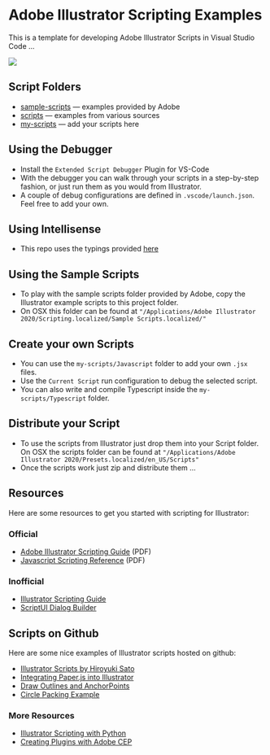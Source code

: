 # Adobe Illustrator Scripting Examples

This is a template for developing Adobe Illustrator Scripts in Visual Studio Code ...

![](https://user-images.githubusercontent.com/720669/89570895-196b2d80-d827-11ea-8f4d-2b1665c15164.png)

## Script Folders

- [sample-scripts](sample-scripts) — examples provided by Adobe
- [scripts](scripts) — examples from various sources
- [my-scripts](my-scripts) — add your scripts here

## Using the Debugger

- Install the `Extended Script Debugger` Plugin for VS-Code
- With the debugger you can walk through your scripts in a step-by-step fashion, or just run them as you would from Illustrator.
-  A couple of debug configurations are defined in `.vscode/launch.json`.  
 Feel free to add your own.

## Using Intellisense

- This repo uses the typings provided [here](https://github.com/ten-A/Types-for-Adobe)

## Using the Sample Scripts

- To play with the sample scripts folder provided by Adobe, copy the Illustrator example scripts to this project folder.
- On OSX this folder can be found at `"/Applications/Adobe Illustrator 2020/Scripting.localized/Sample Scripts.localized/"`

## Create your own Scripts

- You can use the `my-scripts/Javascript` folder to add your own `.jsx` files.
- Use the `Current Script` run configuration to debug the selected script.
- You can also write and compile Typescript inside the `my-scripts/Typescript` folder.

## Distribute your Script

- To use the scripts from Illustrator just drop them into your Script folder. On OSX the scripts folder can be found at `"/Applications/Adobe Illustrator 2020/Presets.localized/en_US/Scripts"`
- Once the scripts work just zip and distribute them ...

## Resources

Here are some resources to get you started with scripting for Illustrator:

### Official
- [Adobe Illustrator Scripting Guide](https://www.adobe.com/content/dam/acom/en/devnet/illustrator/pdf/AI_ScriptGd_2017.pdf) (PDF)
- [Javascript Scripting Reference](https://www.adobe.com/content/dam/acom/en/devnet/illustrator/pdf/Illustrator_JavaScript_Scripting_Reference_2017.pdf) (PDF)

### Inofficial
- [Illustrator Scripting Guide](https://illustrator-scripting-guide.readthedocs.io)
- [ScriptUI Dialog Builder](https://scriptui.joonas.me/)

## Scripts on Github

Here are some nice examples of Illustrator scripts hosted on github:

- [Illustrator Scripts by Hiroyuki Sato](https://github.com/shspage/illustrator-scripts)
- [Integrating Paper.js into Illustrator](https://github.com/shspage/plainCanvas)
- [Draw Outlines and AnchorPoints](https://github.com/Inventsable/Outliner)
- [Circle Packing Example](https://github.com/shspage/illustrator-circlepacking)

### More Resources

- [Illustrator Scripting with Python](https://github.com/lohriialo/illustrator-scripting-python)
- [Creating Plugins with Adobe CEP](https://github.com/Adobe-CEP/Getting-Started-guides)
